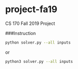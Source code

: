 # project-fa19
CS 170 Fall 2019 Project

###Instruction
```bash
python solver.py --all inputs
```
or
```bash
python3 solver.py --all inputs
```